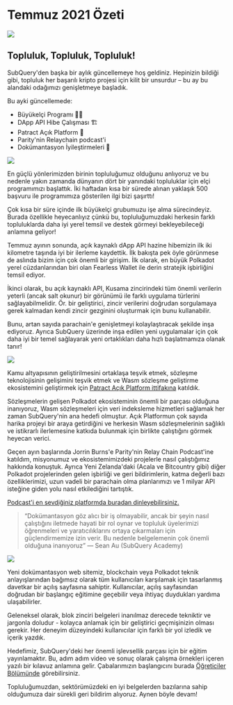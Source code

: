 # Temmuz 2021 Özeti

![](https://miro.medium.com/max/1400/1*2z3_9s-SY7dAvfe6xf9IDA.png)

## Topluluk, Topluluk, Topluluk!


SubQuery'den başka bir aylık güncellemeye hoş geldiniz. Hepinizin bildiği gibi, topluluk her başarılı kripto projesi için kilit bir unsurdur – bu ay bu alandaki odağımızı genişletmeye başladık.

Bu ayki güncellemede:

-   Büyükelçi Programı 👩💼
-   DApp API Hibe Çalışması 🏗
-   Patract Açık Platform 🌃
-   Parity'nin Relaychain podcast'i
-   Dokümantasyon İyileştirmeleri 📑


![](https://miro.medium.com/max/1400/0*pe3Z3x1lGb_RLa5x)

En güçlü yönlerimizden birinin topluluğumuz olduğunu anlıyoruz ve bu nedenle yakın zamanda dünyanın dört bir yanındaki topluluklar için elçi programımızı başlattık. İki haftadan kısa bir sürede alınan yaklaşık 500 başvuru ile programımıza gösterilen ilgi bizi şaşırttı!

Çok kısa bir süre içinde ilk büyükelçi grubumuzu işe alma sürecindeyiz. Burada özellikle heyecanlıyız çünkü bu, topluluğumuzdaki herkesin farklı topluluklarda daha iyi yerel temsil ve destek görmeyi bekleyebileceği anlamına geliyor!

Temmuz ayının sonunda, açık kaynaklı dApp API hazine hibemizin ilk iki kilometre taşında iyi bir ilerleme kaydettik. İlk bakışta pek öyle görünmese de aslında bizim için çok önemli bir girişim. İlk olarak, en büyük Polkadot yerel cüzdanlarından biri olan Fearless Wallet ile derin stratejik işbirliğini temsil ediyor.

İkinci olarak, bu açık kaynaklı API, Kusama zincirindeki tüm önemli verilerin yeterli (ancak salt okunur) bir görünümü ile farklı uygulama türlerini sağlayabilmelidir. Ör. bir geliştirici, zincir verilerini doğrudan sorgulamaya gerek kalmadan kendi zincir gezginini oluşturmak için bunu kullanabilir.

Bunu, artan sayıda parachain'e genişletmeyi kolaylaştıracak şekilde inşa ediyoruz. Ayrıca SubQuery üzerinde inşa edilen yeni uygulamalar için çok daha iyi bir temel sağlayarak yeni ortaklıkları daha hızlı başlatmamıza olanak tanır!

![](https://miro.medium.com/max/1400/0*AhM68fyjjSp_2edZ)

Kamu altyapısının geliştirilmesini ortaklaşa teşvik etmek, sözleşme teknolojisinin gelişimini teşvik etmek ve Wasm sözleşme geliştirme ekosistemini geliştirmek için [Patract Açık Platform ittifakına](https://subquery.medium.com/subquery-is-joining-the-patract-open-platform-91682c748a57) katıldık.

Sözleşmelerin gelişen Polkadot ekosisteminin önemli bir parçası olduğuna inanıyoruz, Wasm sözleşmeleri için veri indeksleme hizmetleri sağlamak her zaman SubQuery'nin ana hedefi olmuştur. Açık Platformun çok sayıda harika projeyi bir araya getirdiğini ve herkesin Wasm sözleşmelerinin sağlıklı ve istikrarlı ilerlemesine katkıda bulunmak için birlikte çalıştığını görmek heyecan verici.

Geçen ayın başlarında Jorrin Burns'e Parity'nin Relay Chain Podcast'ine katıldım, misyonumuz ve ekosistemimizdeki projelerle nasıl çalıştığımız hakkında konuştuk. Ayrıca Yeni Zelanda'daki (Acala ve Bitcountry gibi) diğer Polkadot projelerinden gelen işbirliği ve geri bildirimlerin, katma değerli bazı özelliklerimizi, uzun vadeli bir parachain olma planlarımızı ve 1 milyar API isteğine giden yolu nasıl etkilediğini tartıştık.

[Podcast'i en sevdiğiniz platformda buradan dinleyebilirsiniz.](https://relaychain.fm/35-querying-the-worlds-data-with-subquery)

> “Dokümantasyon göz alıcı bir iş olmayabilir, ancak bir şeyin nasıl çalıştığını iletmede hayati bir rol oynar ve topluluk üyelerimizi öğrenmeleri ve yaratıcılıklarını ortaya çıkarmaları için güçlendirmemize izin verir. Bu nedenle belgelemenin çok önemli olduğuna inanıyoruz” — Sean Au (SubQuery Academy)

![](https://miro.medium.com/max/1200/0*tvcfXFxHc6shdmAy.gif)

Yeni dokümantasyon web sitemiz, blockchain veya Polkadot teknik anlayışlarından bağımsız olarak tüm kullanıcıları karşılamak için tasarlanmış davetkar bir açılış sayfasına sahiptir. Kullanıcılar, açılış sayfasından doğrudan bir başlangıç ​​eğitimine geçebilir veya ihtiyaç duydukları yardıma ulaşabilirler.

Geleneksel olarak, blok zinciri belgeleri inanılmaz derecede tekniktir ve jargonla doludur - kolayca anlamak için bir geliştirici geçmişinizin olması gerekir. Her deneyim düzeyindeki kullanıcılar için farklı bir yol izledik ve içerik yazdık.

Hedefimiz, SubQuery'deki her önemli işlevsellik parçası için bir eğitim yayınlamaktır. Bu, adım adım video ve sonuç olarak çalışma örnekleri içeren yazılı bir kılavuz anlamına gelir. Çabalarımızın başlangıcını burada [Öğreticiler Bölümünde](https://doc.subquery.network/tutorials_examples/howto.html) görebilirsiniz.

Topluluğumuzdan, sektörümüzdeki en iyi belgelerden bazılarına sahip olduğumuza dair sürekli geri bildirim alıyoruz. Aynen böyle devam!
